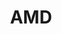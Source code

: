 ---
title: 'AMD'
image: /sponsors/amd/53863A_AMD_E_Blk_RGB.png
order: 1
link: 'https://www.amd.com/'
---